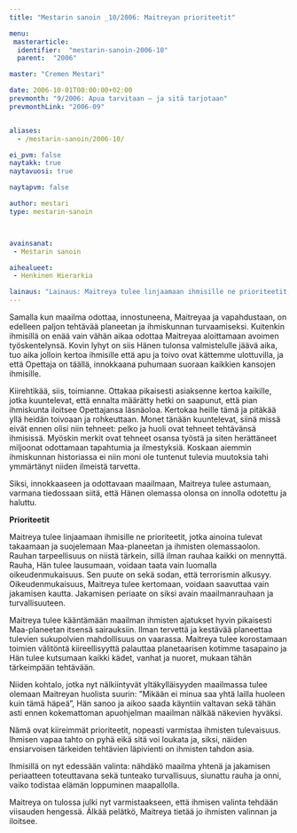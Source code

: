 ```yaml
---
title: "Mestarin sanoin _10/2006: Maitreyan prioriteetit"

menu:
 masterarticle:
  identifier:  "mestarin-sanoin-2006-10"
  parent:  "2006"

master: "Cremen Mestari"

date: 2006-10-01T00:00:00+02:00
prevmonth: "9/2006: Apua tarvitaan – ja sitä tarjotaan"
prevmonthLink: "2006-09"


aliases:
  - /mestarin-sanoin/2006-10/

ei_pvm: false
naytakk: true
naytavuosi: true

naytapvm: false

author: mestari
type: mestarin-sanoin



avainsanat:
 - Mestarin sanoin

aihealueet:
 - Henkinen Hierarkia

lainaus: "Lainaus: Maitreya tulee linjaamaan ihmisille ne prioriteetit, jotka ainoina tulevat takaamaan ja suojelemaan Maa-planeetan ja ihmisten olemassaolon. Rauhan tarpeellisuus on niistä tärkein, sillä ilman rauhaa kaikki on mennyttä. "
---
```

<p>Samalla kun maailma odottaa, innostuneena, Maitreyaa ja vapahdustaan, on edelleen paljon tehtävää planeetan ja ihmiskunnan turvaamiseksi. Kuitenkin ihmisillä on enää vain vähän aikaa odottaa Maitreyaa aloittamaan avoimen työskentelynsä. Kovin lyhyt on siis Hänen tulonsa valmistelulle jäävä aika, tuo aika jolloin kertoa ihmisille että apu ja toivo ovat kättemme ulottuvilla, ja että Opettaja on täällä, innokkaana puhumaan suoraan kaikkien kansojen ihmisille.</p>
<p>Kiirehtikää, siis, toimianne. Ottakaa pikaisesti asiaksenne kertoa kaikille, jotka kuuntelevat, että ennalta määrätty hetki on saapunut, että pian ihmiskunta iloitsee Opettajansa läsnäoloa. Kertokaa heille tämä ja pitäkää yllä heidän toivoaan ja rohkeuttaan. Monet tänään kuuntelevat, siinä missä eivät ennen olisi niin tehneet: pelko ja huoli ovat tehneet tehtävänsä ihmisissä. Myöskin merkit ovat tehneet osansa työstä ja siten herättäneet miljoonat odottamaan tapahtumia ja ilmestyksiä. Koskaan aiemmin ihmiskunnan historiassa ei niin moni ole tuntenut tulevia muutoksia tahi ymmärtänyt niiden ilmeistä tarvetta.</p>
<p>Siksi, innokkaaseen ja odottavaan maailmaan, Maitreya tulee astumaan, varmana tiedossaan siitä, että Hänen olemassa olonsa on innolla odotettu ja haluttu.</p>
<p><strong>Prioriteetit</strong></p>
<p>Maitreya tulee linjaamaan ihmisille ne prioriteetit, jotka ainoina tulevat takaamaan ja suojelemaan Maa-planeetan ja ihmisten olemassaolon. Rauhan tarpeellisuus on niistä tärkein, sillä ilman rauhaa kaikki on mennyttä. Rauha, Hän tulee lausumaan, voidaan taata vain luomalla oikeudenmukaisuus. Sen puute on sekä sodan, että terrorismin alkusyy. Oikeudenmukaisuus, Maitreya tulee kertomaan, voidaan saavuttaa vain jakamisen kautta. Jakamisen periaate on siksi avain maailmanrauhaan ja turvallisuuteen.</p>
<p>Maitreya tulee kääntämään maailman ihmisten ajatukset hyvin pikaisesti Maa-planeetan itsensä sairauksiin. Ilman tervettä ja kestävää planeettaa tulevien sukupolvien mahdollisuus on vaarassa. Maitreya tulee korostamaan toimien välitöntä kiireellisyyttä palauttaa planetaarisen kotimme tasapaino ja Hän tulee kutsumaan kaikki kädet, vanhat ja nuoret, mukaan tähän tärkeimpään tehtävään.</p>
<p>Niiden kohtalo, jotka nyt nälkiintyvät yltäkylläisyyden maailmassa tulee olemaan Maitreyan huolista suurin: ”Mikään ei minua saa yhtä lailla huoleen kuin tämä häpeä”, Hän sanoo ja aikoo saada käyntiin valtavan sekä tähän asti ennen kokemattoman apuohjelman maailman nälkää näkevien hyväksi.</p>
<p>Nämä ovat kiireimmät prioriteetit, nopeasti varmistaa ihmisten tulevaisuus. Ihmisen vapaa tahto on pyhä eikä sitä voi loukata ja, siksi, näiden ensiarvoisen tärkeiden tehtävien läpivienti on ihmisten tahdon asia.</p>
<p>Ihmisillä on nyt edessään valinta: nähdäkö maailma yhtenä ja jakamisen periaatteen toteuttavana sekä tunteako turvallisuus, siunattu rauha ja onni, vaiko todistaa elämän loppuminen maapallolla.</p>
<p>Maitreya on tulossa julki nyt varmistaakseen, että ihmisen valinta tehdään viisauden hengessä. Älkää pelätkö, Maitreya tietää jo ihmisten valinnan ja iloitsee.</p>